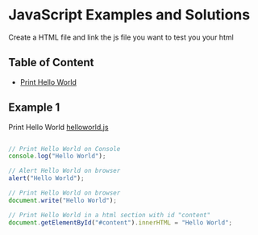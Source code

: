 # JavaScript Examples and Solutions

Create a HTML file and link the js file you want to test you your html

## Table of Content

- [Print Hello World](#example-1)

## Example 1
Print Hello World
[helloworld.js](examples/helloworld.js)

```js

// Print Hello World on Console
console.log("Hello World");

// Alert Hello World on browser
alert("Hello World");

// Print Hello World on browser
document.write("Hello World");

// Print Hello World in a html section with id "content"
document.getElementById("#content").innerHTML = "Hello World";

```